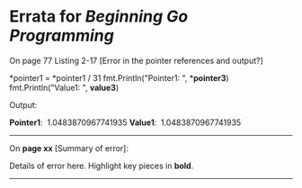 # Errata for *Beginning Go Programming*

On page 77 Listing 2-17 [Error in the pointer references and output?]

*pointer1 = *pointer1 / 31
fmt.Println("Pointer1: ", ***pointer3**)
fmt.Println("Value1: ", **value3**)

Output:

**Pointer1**:  1.0483870967741935
**Value1**:  1.0483870967741935

***

On **page xx** [Summary of error]:

Details of error here. Highlight key pieces in **bold**.

***
